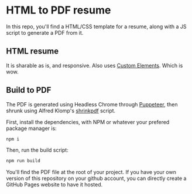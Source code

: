 # HTML to PDF resume

In this repo, you'll find a HTML/CSS template for a resume, along with a JS script to generate a PDF from it.

## HTML resume

It is sharable as is, and responsive. Also uses [Custom Elements](https://developer.mozilla.org/en-US/docs/Web/API/Web_components/Using_custom_elements). Which is wow.

## Build to PDF

The PDF is generated using Headless Chrome through [Puppeteer](https://github.com/puppeteer/puppeteer/tree/main), then shrunk using Alfred Klomp's [shrinkpdf](https://github.com/aklomp/shrinkpdf) script.

First, install the dependencies, with NPM or whatever your prefered package manager is:

```bash
npm i
```

Then, run the build script:

```bash
npm run build
```

You'll find the PDF file at the root of your project. If you have your own version of this repository on your github account, you can directly create a GitHub Pages website to have it hosted.
